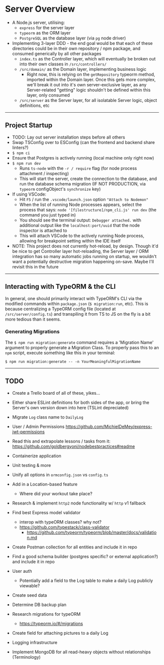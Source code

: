 # Server Overview

* A Node.js server, utilising:
  * `express` for the server layer
  * `typeorm` as the ORM layer
  * `PostgreSQL` as the database layer (via `pg` node driver)
* Implementing 3-layer DDD - the end goal would be that each of these directories could be in their own repository / npm package, and consumed generically by all other packages
  * `index.ts` as the Controller layer, which will eventually be broken out into their own classes in `/src/controllers/`
  * `/src/domain/` as the Domain layer, implementing business logic
    * Right now, this is relying on the `getRepository` typeorm method, imported within the Domain layer. Once this gets more complex, we'll break it out into it's own server-exclusive layer, as any Server-related "getting" logic shouldn't be defined within this layer, only consumed
  * `/src/server` as the Server layer, for all isolatable Server logic, object definitions, etc

------------------------------------

## Project Startup

* TODO: Lay out server installation steps before all others
* Swap TSConfig over to ESConfig (can the frontend and backend share linters?)
* `$ npm ci`
* Ensure that Postgres is actively running (local machine only right now)
* `$ npm run dev`
  * Runs `ts-node` with the `-r / require` flag (for node process attachment / inspecting)
  * This will start the server, create the connection to the database, and run the database schema migration (IF NOT PRODUCTION, via `typeorm` configObject's `synchronize` key)
* If using VSCode:
  * Hit `F5` / run the `.vscode/launch.json` option `"Attach to Nodemon"`
  * When the list of running Node processes appears, select the process that says: `node '[filestructure]/npm_cli.js' run dev` (the command you just typed in)
  * You should see the terminal output: `Debugger attached.` with additional output like the `localhost:port/uuid` that the node inspector is attached to
  * This will attach VSCode to the actively running Node process, allowing for breakpoint setting within the IDE itself
* NOTE: This project does not currently hot-reload, by design. Though it'd be nice to get Controller layer hot-reloading, the Server layer / ORM integration has so many automatic jobs running on startup, we wouldn't want a potentially destructive migration happening on-save. Maybe I'll revisit this in the future

------------------------------------

## Interacting with TypeORM & the CLI

In general, one should primarily interact with TypeORM's CLI via the modified commands within `package.json` (`$ migration:run`, etc). This is because centralizing a TypeORM config file (located at `/src/server/config.ts`) and transpiling it from TS to JS on the fly is a bit more tedious than it seems.

### Generating Migrations

The `$ npm run migration:generate` command requires a 'Migration Name' argument to properly generate a Migration Class. To properly pass this to an `npm` script, execute something like this in your terminal:

`$ npm run migration:generate -- -n YourMeaningfulMigrationName`

------------------------------------

## TODO

* Create a Trello board of all of these, yikes...

* Either share ESLint definitions for both sides of the app, or bring the Server's own version down into here (TSLint depreciated)
* Migrate `Log` class name to `DailyLog`
* User / Admin Permissions <https://github.com/MichielDeMey/express-jwt-permissions>
* Read this and extrapolate lessons / tasks from it: <https://github.com/goldbergyoni/nodebestpractices#readme>
* Containerize application
* Unit testing & more
* Unify all options in `ormconfig.json` vs `config.ts`
* Add in a Location-based feature
  * Where did your workout take place?
* Research & implement `http2` node functionality w/ `http` v1 fallback
* Find best Express model validator
  * interop with typeORM classes? why not?
  * <https://github.com/typestack/class-validator>
    * <https://github.com/typeorm/typeorm/blob/master/docs/validation.md>
* Create Postman collection for all entities and include it in repo
* Find a good schema builder (postgres specific? or external application?) and include it in repo
* User auth
  * Potentially add a field to the Log table to make a daily Log publicly viewable?
* Create seed data
* Determine DB backup plan
* Research migrations for typeORM
  * <https://typeorm.io/#/migrations>
* Create field for attaching pictures to a daily Log
* Logging infrastructure
* Implement MongoDB for all read-heavy objects without relationships (Terminology)
